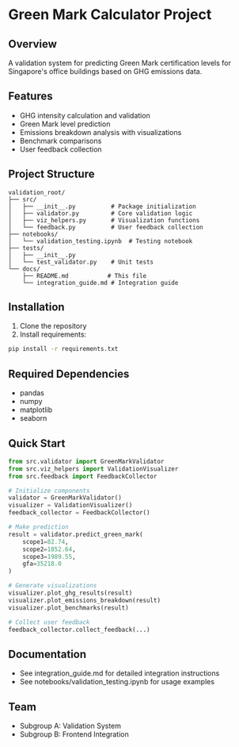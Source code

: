 # Green Mark Calculator Project

## Overview
A validation system for predicting Green Mark certification levels for Singapore's office buildings based on GHG emissions data.

## Features
- GHG intensity calculation and validation
- Green Mark level prediction
- Emissions breakdown analysis with visualizations
- Benchmark comparisons
- User feedback collection

## Project Structure
```
validation_root/
├── src/
│   ├── __init__.py          # Package initialization
│   ├── validator.py         # Core validation logic
│   ├── viz_helpers.py       # Visualization functions
│   └── feedback.py          # User feedback collection
├── notebooks/
│   └── validation_testing.ipynb  # Testing notebook
├── tests/
│   ├── __init__.py
│   └── test_validator.py    # Unit tests
└── docs/
    ├── README.md           # This file
    └── integration_guide.md # Integration guide
```

## Installation
1. Clone the repository
2. Install requirements:
```bash
pip install -r requirements.txt
```

## Required Dependencies
- pandas
- numpy
- matplotlib
- seaborn

## Quick Start
```python
from src.validator import GreenMarkValidator
from src.viz_helpers import ValidationVisualizer
from src.feedback import FeedbackCollector

# Initialize components
validator = GreenMarkValidator()
visualizer = ValidationVisualizer()
feedback_collector = FeedbackCollector()

# Make prediction
result = validator.predict_green_mark(
    scope1=82.74,
    scope2=1852.64,
    scope3=1989.55,
    gfa=35218.0
)

# Generate visualizations
visualizer.plot_ghg_results(result)
visualizer.plot_emissions_breakdown(result)
visualizer.plot_benchmarks(result)

# Collect user feedback
feedback_collector.collect_feedback(...)
```

## Documentation
- See integration_guide.md for detailed integration instructions
- See notebooks/validation_testing.ipynb for usage examples

## Team
- Subgroup A: Validation System
- Subgroup B: Frontend Integration